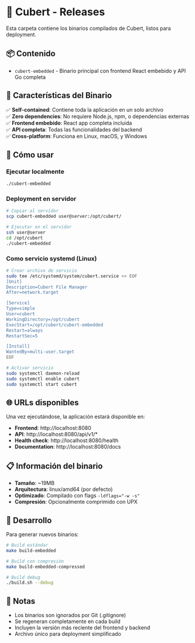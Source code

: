 # 🚀 Cubert - Releases

Esta carpeta contiene los binarios compilados de Cubert, listos para deployment.

## 📦 Contenido

- `cubert-embedded` - Binario principal con frontend React embebido y API Go completa

## 🌟 Características del Binario

✅ **Self-contained**: Contiene toda la aplicación en un solo archivo  
✅ **Zero dependencies**: No requiere Node.js, npm, o dependencias externas  
✅ **Frontend embebido**: React app completa incluida  
✅ **API completa**: Todas las funcionalidades del backend  
✅ **Cross-platform**: Funciona en Linux, macOS, y Windows  

## 🚀 Cómo usar

### Ejecutar localmente
```bash
./cubert-embedded
```

### Deployment en servidor
```bash
# Copiar al servidor
scp cubert-embedded user@server:/opt/cubert/

# Ejecutar en el servidor
ssh user@server
cd /opt/cubert
./cubert-embedded
```

### Como servicio systemd (Linux)
```bash
# Crear archivo de servicio
sudo tee /etc/systemd/system/cubert.service << EOF
[Unit]
Description=Cubert File Manager
After=network.target

[Service]
Type=simple
User=cubert
WorkingDirectory=/opt/cubert
ExecStart=/opt/cubert/cubert-embedded
Restart=always
RestartSec=5

[Install]
WantedBy=multi-user.target
EOF

# Activar servicio
sudo systemctl daemon-reload
sudo systemctl enable cubert
sudo systemctl start cubert
```

## 🌐 URLs disponibles

Una vez ejecutándose, la aplicación estará disponible en:

- **Frontend**: http://localhost:8080
- **API**: http://localhost:8080/api/v1/*
- **Health check**: http://localhost:8080/health
- **Documentation**: http://localhost:8080/docs

## 📋 Información del binario

- **Tamaño**: ~19MB
- **Arquitectura**: linux/amd64 (por defecto)
- **Optimizado**: Compilado con flags `-ldflags="-w -s"`
- **Compresión**: Opcionalmente comprimido con UPX

## 🔧 Desarrollo

Para generar nuevos binarios:

```bash
# Build estándar
make build-embedded

# Build con compresión
make build-embedded-compressed

# Build debug
./build.sh --debug
```

## 📝 Notas

- Los binarios son ignorados por Git (.gitignore)
- Se regeneran completamente en cada build
- Incluyen la versión más reciente del frontend y backend
- Archivo único para deployment simplificado